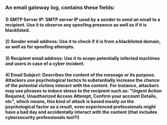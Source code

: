 ### An email gateway log, contains these fields:

#### 1) SMTP Server IP: SMTP server IP used by a sender to send an email to a recipient. Use it to observe any spoofing presence as well as if it is blacklisted.

#### 2) Sender email address: Use it to check if it is from a blacklisted domain, as well as for spoofing attempts.

#### 3) Recipient email address: Use it to scope petentially infected machines and users in case of a cyber incident.

#### 4) Email Subject: Describes the content of the message or its purpose. Attackers use psychological tactics to substantially increase the chance of the potential victims interact with the content. For instance, attackers may use phrases to induce stress to the recipient such as: "Urgent Action Required, Unauthorized Access Attempt, Confirm your account Details, etc", which means, this kind of attack is based mostly on the psychological factor as a result, even experienced professionals might have a bad day and accidentally interact with the content (that includes cybersecurity professionals too!!!) 
